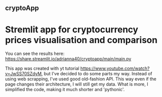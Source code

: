 ## cryptoApp
# Stremlit app for cryptocurrency prices visualisation and comparison
You can see the results here: 
https://share.streamlit.io/adrianna40/cryptoapp/main/main.py

This app was created with yt tutorial https://www.youtube.com/watch?v=JwSS70SZdyM, but I've decided to do some parts my way. 
Instead of using web scrapping, I've used good old-fashion API. This way even if the page changes their architecture, I will still get my data. 
What is more, I simplified the code, making it much shorter and 'pythonic'. 
